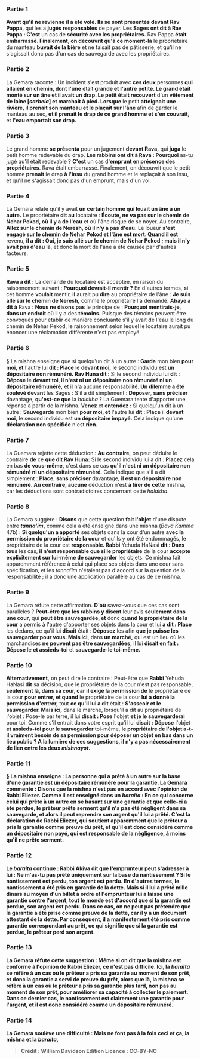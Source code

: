 
### Partie 1
<b>Avant qu'il ne revienne</b> <b>il a été volé. Ils se sont présentés devant Rav Pappa,</b> qui les a <b>jugés responsables</b> de payer. <b>Les Sages ont dit à Rav Pappa : C'est</b> un cas de <b>sécurité avec les propriétaires.</b> Rav Pappa <b>était embarrassé. Finalement, on découvrit qu'à ce moment-là</b> le propriétaire du manteau <b>buvait de la bière</b> et ne faisait pas de pâtisserie, et qu'il ne s'agissait donc pas d'un cas de sauvegarde avec les propriétaires.

### Partie 2
La Gemara raconte : Un incident s'est produit avec <b>ces deux</b> personnes <b>qui allaient en chemin, dont l'une</b> était <b>grande et l'autre</b> <b>petite. Le grand était monté sur un âne et il avait un drap. Le petit était recouvert</b> d'un <b>vêtement de laine [<i>sarbela</i>] et marchait à pied. Lorsque</b> le petit <b>atteignait une rivière, il prenait son manteau et le plaçait sur l'âne</b> afin de garder le manteau au sec, <b>et il prenait le <b>drap de ce</b> grand homme et s'en couvrait,</b> et <b>l'eau emportait son drap.</b>

### Partie 3
Le grand homme <b>se présenta</b> pour un jugement <b>devant Rava,</b> qui <b>juga</b> le petit homme redevable du drap. <b>Les rabbins ont dit à Rava : Pourquoi</b> as-tu jugé qu'il était redevable ? <b>C'est</b> un cas d'<b>emprunt en présence des propriétaires</b>. Rava était embarrassé. Finalement, on découvrit que</b> le petit homme <b>prenait</b> le drap <b>à l'insu</b> du grand homme et le replaçait</b> à son insu,</b> et qu'il ne s'agissait donc pas d'un emprunt, mais d'un vol.

### Partie 4
La Gemara relate qu'il y avait <b>un certain homme qui louait un âne à un autre.</b> Le propriétaire <b>dit au</b> locataire : <b>Écoute, ne va pas sur le chemin de Nehar Pekod, où il y a de l'eau</b> et où l'âne risque de se noyer. Au contraire, <b>Allez sur le chemin de Neresh, où il n'y a pas d'eau.</b> Le loueur <b>s'est engagé sur le chemin de Nehar Pekod et l'âne est mort. Quand il est</b> revenu, <b>il a dit : Oui, je suis allé sur le chemin de Nehar Pekod ; mais il n'y avait pas d'eau</b> là, et donc la mort de l'âne a été causée par d'autres facteurs.

### Partie 5
<b>Rava a dit :</b> La demande du locataire est acceptée, en raison du raisonnement suivant : <b>Pourquoi devrait-il mentir ?</b> En d'autres termes, <b>si</b> cet homme <b>voulait</b> mentir, <b>il</b> aurait pu <b>dire</b> au propriétaire de l'âne : <b>Je suis allé sur le chemin de Neresh,</b> comme le propriétaire l'a demandé. <b>Abaye a dit à</b> Rava : <b>Nous ne disons pas</b> le principe de : <b>Pourquoi mentirais-je, dans un endroit</b> où il y a des <b>témoins.</b> Puisque des témoins peuvent être convoqués pour établir de manière concluante s'il y avait de l'eau le long du chemin de Nehar Pekod, le raisonnement selon lequel le locataire aurait pu énoncer une réclamation différente n'est pas employé.

### Partie 6
§ La mishna enseigne que si quelqu'un dit à un autre : <b>Garde</b> mon bien <b>pour moi, et</b> l'autre lui <b>dit : Place</b> le <b>devant moi,</b> le second individu est <b>un dépositaire non rémunéré. Rav Huna dit : </b> Si le second individu lui <b>dit : Dépose</b> le <b>devant toi, il n'est ni un dépositaire non rémunéré ni un dépositaire rémunéré,</b> et il n'a aucune responsabilité. <b>Un dilemme a été soulevé devant</b> les Sages : S'il a dit simplement : <b>Déposer</b>, <b>sans préciser</b> davantage, <b>qu'est-ce que</b> la <i>halakha</i> ? La Guemara tente d'apporter une réponse à partir de la mishna. <b>Venez</b> et <b>entendez : </b> Si quelqu'un dit à un autre : <b>Sauvegarde</b> mon bien <b>pour moi, et</b> l'autre lui <b>dit : Place</b> il <b>devant moi,</b> le second individu est <b>un dépositaire impayé.</b> Cela indique qu'une <b>déclaration non spécifiée</b> n'est <b>rien.</b>

### Partie 7
La Guemara rejette cette déduction : <b>Au contraire,</b> on peut déduire le contraire <b>de</b> ce <b>que dit Rav Huna:</b> Si le second individu lui a dit : <b>Placez</b> cela en bas <b>de vous-même,</b> c'est dans ce cas <b>qu'il n'est ni un dépositaire non rémunéré ni un dépositaire rémunéré.</b> Cela indique que s'il a dit simplement : <b>Place</b>, <b>sans préciser</b> davantage, <b>il est un dépositaire non rémunéré. Au contraire, aucune</b> déduction n'est <b>à tirer de cette</b> mishna, car les déductions sont contradictoires concernant cette <i>halakha</i>.

### Partie 8
La Gemara suggère : <b>Disons</b> que cette question <b>fait l'objet</b> d'une dispute entre <b><i>tanna'im</i>,</b> comme cela a été enseigné dans une mishna (<i>Bava Kamma</i> 47b) : <b>Si quelqu'un a apporté</b> ses objets dans la cour d'un autre <b>avec la permission du propriétaire de la cour</b> et qu'ils y ont été endommagés, le propriétaire de la cour est <b>responsable. Rabbi</b> Yehuda HaNasi <b>dit : Dans tous</b> les cas, <b>il n'est responsable que si le propriétaire</b> de la cour <b>accepte explicitement sur lui-même de sauvegarder</b> les objets. Ce mishna fait apparemment référence à celui qui place ses objets dans une cour sans spécification, et les <i>tanna'im</i> n'étaient pas d'accord sur la question de la responsabilité ; il a donc une application parallèle au cas de ce mishna.

### Partie 9
La Gemara réfute cette affirmation. <b>D'où</b> savez-vous que ces cas sont parallèles ? <b>Peut-être que les rabbins y disent</b> leur avis <b>seulement dans une cour,</b> qui <b>peut être sauvegardée, et</b> donc <b>quand le propriétaire de la cour</b> a permis à l'autre d'apporter ses objets dans la cour et lui <b>a dit : Place</b> les dedans, ce qu'il lui <b>disait</b> était : <b>Déposez</b> les afin <b>que je puisse les sauvegarder pour vous. Mais ici,</b> dans <b>un marché,</b> qui est un lieu où les marchandises <b>ne peuvent pas être sauvegardées,</b> il lui <b>disait en fait : Dépose</b> le <b>et assieds-toi</b> et <b>sauvegarde-le toi-même.</b>

### Partie 10
<b>Alternativement,</b> on peut dire le contraire : Peut-être que <b>Rabbi</b> Yehuda HaNasi <b>dit</b> sa décision, que le propriétaire de la cour n'est pas responsable, <b>seulement là, dans sa cour, car il exige la permission de</b> le propriétaire de la cour <b>pour entrer, et quand</b> le propriétaire de la cour <b>lui a donné la permission d'entrer,</b> tout <b>ce qu'il lui a dit</b> était : <b>S'asseoir et le sauvegarder. Mais ici,</b> dans le marché, lorsqu'il a dit au propriétaire de l'objet : Pose-le par terre, il lui <b>disait : Pose</b> l'objet <b>et je le sauvegarderai</b> pour toi. Comme s'il entrait dans votre esprit</b> qu'il lui <b>disait : Dépose</b> l'objet <b>et assieds-toi pour le sauvegarder</b> toi-même, <b>le propriétaire de l'objet a-t-il vraiment <b>besoin de sa permission pour déposer</b> un objet <b>en bas</b> dans un lieu public ? A la lumière de ces suggestions, il n'y a pas nécessairement de lien entre les deux <i>mishnayot</i>.

### Partie 11
§ La mishna enseigne : <b>La personne qui a prêté à</b> un autre sur la base <b>d'une garantie</b> est <b>un dépositaire rémunéré</b> pour la garantie. La Gemara commente : <b>Disons que la mishna n'est pas en accord avec</b> l'opinion de <b>Rabbi Eliezer. Comme il est enseigné</b> dans un <i>baraita</i> : En ce qui concerne <b>celui qui prête à un autre</b> en se basant <b>sur une garantie et que celle-ci a été perdue,</b> le prêteur <b>prête serment</b> qu'il n'a pas été négligent dans sa sauvegarde, <b>et</b> alors <b>il</b> peut <b>reprendre son argent</b> qu'il lui a prêté. C'est <b>la déclaration de Rabbi Eliezer,</b> qui soutient apparemment que le prêteur a pris la garantie comme preuve du prêt, et qu'il est donc considéré comme un dépositaire non payé, qui est responsable de la négligence, à moins qu'il ne prête serment.

### Partie 12
Le <i>baraita</i> continue : <b>Rabbi Akiva dit</b> que l'emprunteur peut <b>s'adresser à lui : Ne m'as-tu pas prêté uniquement</b> sur la base <b>du nantissement ? </b> Si <b>le nantissement est perdu, ton argent est perdu.</b> En d'autres termes, le nantissement a été pris en garantie de la dette. <b>Mais</b> si <b>il lui a prêté mille dinars au moyen</b> d'un <b>billet à ordre et</b> l'emprunteur lui a <b>laissé une garantie contre</b> l'argent, <b>tout le monde est d'accord</b> que si <b>la garantie est perdue, son argent est perdu.</b> Dans ce cas, on ne peut pas prétendre que la garantie a été prise comme preuve de la dette, car il y a un document attestant de la dette. Par conséquent, il a manifestement été pris comme garantie correspondant au prêt, ce qui signifie que si la garantie est perdue, le prêteur perd son argent.

### Partie 13
La Gemara réfute cette suggestion : <b>Même</b> si <b>on dit</b> que la mishna est conforme à l'opinion de <b>Rabbi Eliezer,</b> ce n'est <b>pas difficile. Ici,</b> la <i>baraïta</i> se réfère à un cas <b>où</b> le prêteur <b>a pris sa garantie au moment de son prêt,</b> et donc la garantie a servi de preuve du prêt, alors que <b>là,</b> la mishna se réfère à un cas <b>où</b> le prêteur <b>a pris sa garantie</b> plus tard, <b>non pas au moment de son prêt,</b> pour améliorer sa capacité à collecter le paiement. Dans ce dernier cas, le nantissement est clairement une garantie pour l'argent, et il est donc considéré comme un dépositaire rémunéré.

### Partie 14
La Gemara soulève une difficulté : <b>Mais ne font pas</b> à la fois <b>ceci et ça,</b> la mishna et la <i>baraita</i>,

>Crédit : William Davidson Edition
>Licence : CC-BY-NC
